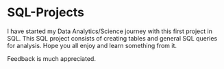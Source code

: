 # SQL-Projects
I have started my Data Analytics/Science journey with this first project in SQL.
This SQL project consists of creating tables and general SQL queries for analysis.
Hope you all enjoy and learn something from it.

Feedback is much appreciated. 
